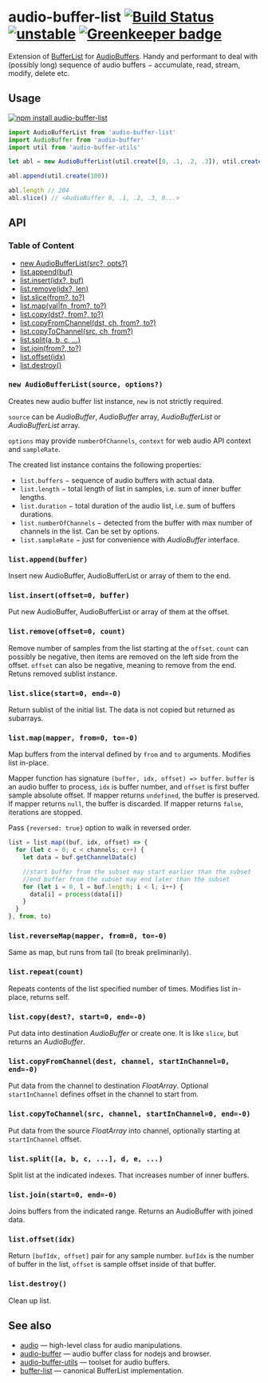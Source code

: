 # audio-buffer-list [![Build Status](https://travis-ci.org/audiojs/audio-buffer-list.svg?branch=master)](https://travis-ci.org/audiojs/audio-buffer-list) [![unstable](https://img.shields.io/badge/stability-unstable-green.svg)](http://github.com/badges/stability-badges) [![Greenkeeper badge](https://badges.greenkeeper.io/audiojs/audio-buffer-list.svg)](https://greenkeeper.io/)

Extension of [BufferList](https://npmjs.org/package/bl) for [AudioBuffers](https://npmjs.org/package/audio-buffer). Handy and performant to deal with (possibly long) sequence of audio buffers − accumulate, read, stream, modify, delete etc.

## Usage

[![npm install audio-buffer-list](https://nodei.co/npm/audio-buffer-list.png?mini=true)](https://npmjs.org/package/audio-buffer-list/)

```js
import AudioBufferList from 'audio-buffer-list'
import AudioBuffer from 'audio-buffer'
import util from 'audio-buffer-utils'

let abl = new AudioBufferList(util.create([0, .1, .2, .3]), util.create(100))

abl.append(util.create(100))

abl.length // 204
abl.slice() // <AudioBuffer 0, .1, .2, .3, 0...>
```

## API

### Table of Content

* [new AudioBufferList(src?, opts?)](#new-audiobufferlistsource-options)
* [list.append(buf)](#listappendbuffer)
* [list.insert(idx?, buf)](#listinsertoffset0-buffer)
* [list.remove(idx?, len)](#listremoveoffset0-count)
* [list.slice(from?, to?)](#listslicestart0-end-0)
* [list.map(val|fn, from?, to?)](#listmapbuffer-index-offset--bufferbool-from0-to-0)
* [list.copy(dst?, from?, to?)](#listcopydest-start0-end-0)
* [list.copyFromChannel(dst, ch, from?, to?)](#listcopyfromchannelarr-channel-startinchannel0)
* [list.copyToChannel(src, ch, from?)](#listcopytochannelarr-channel-startinchannel0)
* [list.split(a, b, c, ...)](#listsplita-b-c-)
* [list.join(from?, to?)](#listjoinstart0-end-0)
* [list.offset(idx)](#listoffsetsample)
* [list.destroy()](#listdestroy)

<!-- * [list.repeat(times)](#listrepeatcount) -->

### `new AudioBufferList(source, options?)`

Creates new audio buffer list instance, `new` is not strictly required.

`source` can be _AudioBuffer_, _AudioBuffer_ array, _AudioBufferList_ or _AudioBufferList_ array.

`options` may provide `numberOfChannels`, `context` for web audio API context and `sampleRate`.

The created list instance contains the following properties:

* `list.buffers` − sequence of audio buffers with actual data.
* `list.length` − total length of list in samples, i.e. sum of inner buffer lengths.
* `list.duration` − total duration of the audio list, i.e. sum of buffers durations.
* `list.numberOfChannels` − detected from the buffer with max number of channels in the list. Can be set by options.
* `list.sampleRate` − just for convenience with _AudioBuffer_ interface.


### `list.append(buffer)`

Insert new AudioBuffer, AudioBufferList or array of them to the end.

### `list.insert(offset=0, buffer)`

Put new AudioBuffer, AudioBufferList or array of them at the offset.

### `list.remove(offset=0, count)`

Remove number of samples from the list starting at the `offset`. `count` can possibly be negative, then items are removed on the left side from the offset. `offset` can also be negative, meaning to remove from the end. Retuns removed sublist instance.


### `list.slice(start=0, end=-0)`

Return sublist of the initial list. The data is not copied but returned as subarrays.

### `list.map(mapper, from=0, to=-0)`

Map buffers from the interval defined by `from` and `to` arguments. Modifies list in-place.

Mapper function has signature `(buffer, idx, offset) => buffer`. `buffer` is an audio buffer to process, `idx` is buffer number, and `offset` is first buffer sample absolute offset. If mapper returns `undefined`, the buffer is preserved. If mapper returns `null`, the buffer is discarded. If mapper returns `false`, iterations are stopped.

Pass `{reversed: true}` option to walk in reversed order.

```js
list = list.map((buf, idx, offset) => {
  for (let c = 0; c < channels; c++) {
    let data = buf.getChannelData(c)

    //start buffer from the subset may start earlier than the subset
    //end buffer from the subset may end later than the subset
    for (let i = 0, l = buf.length; i < l; i++) {
      data[i] = process(data[i])
    }
  }
}, from, to)
```

### `list.reverseMap(mapper, from=0, to=-0)`

Same as map, but runs from tail (to break preliminarily).

### `list.repeat(count)`

Repeats contents of the list specified number of times. Modifies list in-place, returns self.

### `list.copy(dest?, start=0, end=-0)`

Put data into destination _AudioBuffer_ or create one. It is like `slice`, but returns an _AudioBuffer_.

### `list.copyFromChannel(dest, channel, startInChannel=0, end=-0)`

Put data from the channel to destination _FloatArray_. Optional `startInChannel` defines offset in the channel to start from.

### `list.copyToChannel(src, channel, startInChannel=0, end=-0)`

Put data from the source _FloatArray_ into channel, optionally starting at `startInChannel` offset.

### `list.split([a, b, c, ...], d, e, ...)`

Split list at the indicated indexes. That increases number of inner buffers.

### `list.join(start=0, end=-0)`

Joins buffers from the indicated range. Returns an AudioBuffer with joined data.

### `list.offset(idx)`

Return `[bufIdx, offset]` pair for any sample number. `bufIdx` is the number of buffer in the list, `offset` is sample offset inside of that buffer.

### `list.destroy()`

Clean up list.


## See also

* [audio](https://github.com/audiojs/audio) — high-level class for audio manipulations.
* [audio-buffer](https://github.com/audiojs/audio-buffer) — audio buffer class for nodejs and browser.
* [audio-buffer-utils](https://github.com/audio-buffer-utils) — toolset for audio buffers.
* [buffer-list](https://npmjs.org/package/bl) — canonical BufferList implementation.
